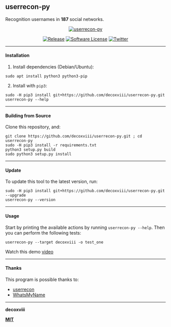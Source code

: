 ## userrecon-py
Recognition usernames in **187** social networks.

<p align="center">
    <a href="https://youtu.be/UcPIV4CgzY0">
        <img alt="userrecon-py" src="https://i.imgur.com/V5z7A87.png"/>
    </a>
    <p align="center">
        <a href="https://github.com/decoxviii/userrecon-py/releases/latest"><img alt="Release" src="https://img.shields.io/github/tag/decoxviii/userrecon-py.svg"></a>
        <a href="https://github.com/decoxviii/userrecon-py/blob/master/LICENSE"><img alt="Software License" src="https://img.shields.io/badge/license-MIT-brightgreen.svg"></a>
         <a href="https://twitter.com/decoxviii"><img alt="Twitter" src="https://img.shields.io/badge/twitter-@decoxviii-blue.svg"></a>
    </p>
</p>

---

#### Installation

1. Install dependencies (Debian/Ubuntu):
```
sudo apt install python3 python3-pip
```

2. Install with `pip3`:
```
sudo -H pip3 install git+https://github.com/decoxviii/userrecon-py.git
userrecon-py --help
```

---

#### Building from Source

Clone this repository, and:
```
git clone https://github.com/decoxviii/userrecon-py.git ; cd userrecon-py
sudo -H pip3 install -r requirements.txt
python3 setup.py build
sudo python3 setup.py install
```

---

#### Update

To update this tool to the latest version, run:
```
sudo -H pip3 install git+https://github.com/decoxviii/userrecon-py.git --upgrade
userrecon-py --version
```

---

#### Usage
Start by printing the available actions by running `userrecon-py --help`. Then you can perform the following tests:

```
userrecon-py --target decoxviii -o test_one
```

Watch this demo [video](https://youtu.be/UcPIV4CgzY0)

---

#### Thanks

This program is possible thanks to:

+ [userrecon](https://github.com/thelinuxchoice/userrecon)
+ [WhatsMyName](https://github.com/WebBreacher/WhatsMyName)

---

**decoxviii**

**[MIT](https://github.com/decoxviii/userrecon-py/blob/master/LICENSE)**

